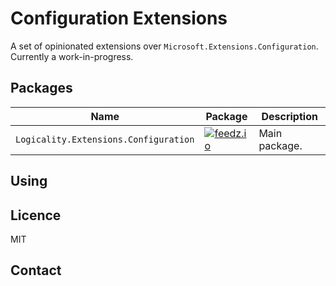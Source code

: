 # Configuration Extensions

A set of opinionated extensions over `Microsoft.Extensions.Configuration`. Currently a work-in-progress.

## Packages

| Name | Package | Description |
|---|---|---|
| `Logicality.Extensions.Configuration` | [![feedz.io][p1]][d1] | Main package. |

## Using

## Licence

MIT

## Contact

[p1]: https://img.shields.io/badge/endpoint.svg?url=https%3A%2F%2Ff.feedz.io%2Flogicality%2Fpublic%2Fshield%2FLogicality.Extensions.Confiuration%2Fstable
[d1]: https://f.feedz.io/logicality/public/packages/Logicality.Extensions.COnfiguration/stable/download
